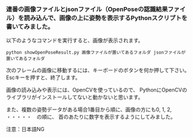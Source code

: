 
### 連番の画像ファイルとjsonファイル（OpenPoseの認識結果ファイル）を読み込んで、画像の上に姿勢を表示するPythonスクリプトを書いてみました。

以下のようなコマンドを実行すると、画像が表示されます。

`python showOpenPoseResult.py 画像ファイルが置いてあるフォルダ jsonファイルが置いてあるフォルダ`

次のフレームの画像に移動するには、キーボードのボタンを何か押して下さい。
Escキーを押すと、終了します。

画像の読み込みや表示には、OpenCVを使っているので、
PythonにOpenCVのライブラリがインストールしてないと動かないと思います。

また、複数の姿勢データがある場合1番目から順に、画像の方にも0, 1, 2, ・・・・・　の順に、
首のあたりに数字を表示するようにしてみました。

注意：日本語NG
